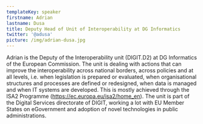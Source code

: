 ```yaml
---
templateKey: speaker
firstname: Adrian
lastname: Dusa
title: Deputy Head of Unit of Interoperability at DG Informatics
twitter: '@adusa'
picture: /img/adrian-dusa.jpg
---
```

Adrian is the Deputy of the Interoperability unit (DIGIT.D2) at DG Informatics of the European Commission. The unit is dealing with actions that can improve the interoperability across national borders, across policies and at all levels, i.e. when legislation is prepared or evaluated, when organisational structures and processes are defined or redesigned, when data is managed and when IT systems are developed. This is mostly achieved through the ISA2 Programme (https://ec.europa.eu/isa2/home_en). The unit is part of the Digital Services directorate of DIGIT, working a lot with EU Member States on eGovernment and adoption of novel technologies in public administrations.
